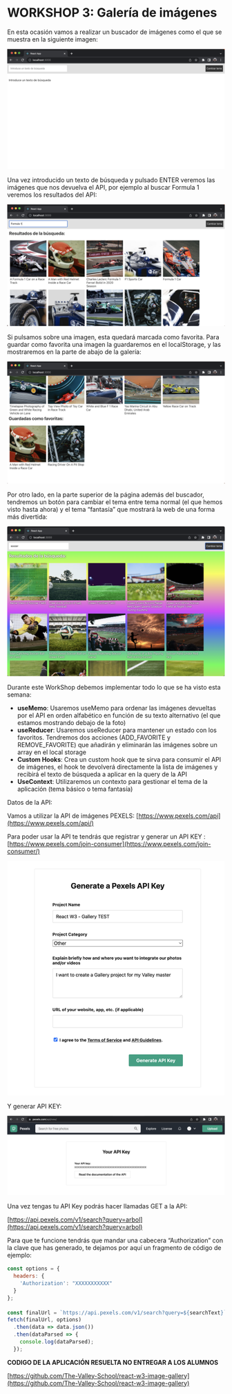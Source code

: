 # WORKSHOP 3: Galería de imágenes

En esta ocasión vamos a realizar un buscador de imágenes como el que se muestra en la siguiente imagen:

![Untitled](/assets/Untitled.png)

Una vez introducido un texto de búsqueda y pulsado ENTER veremos las imágenes que nos devuelva el API, por ejemplo al buscar Formula 1 veremos los resultados del API:

![Untitled](/assets/Untitled%201.png)

Si pulsamos sobre una imagen, esta quedará marcada como favorita. Para guardar como favorita una imagen la guardaremos en el localStorage, y las mostraremos en la parte de abajo de la galería:

![Untitled](/assets/Untitled%202.png)

Por otro lado, en la parte superior de la página además del buscador, tendremos un botón para cambiar el tema entre tema normal (el que hemos visto hasta ahora) y el tema “fantasía” que mostrará la web de una forma más divertida:

![Untitled](/assets/Untitled%203.png)

Durante este WorkShop debemos implementar todo lo que se ha visto esta semana:

- **useMemo**: Usaremos useMemo para ordenar las imágenes devueltas por el API en orden alfabético en función de su texto alternativo (el que estamos mostrando debajo de la foto)
- **useReducer**: Usaremos useReducer para mantener un estado con los favoritos. Tendremos dos acciones (ADD_FAVORITE y REMOVE_FAVORITE) que añadirán y eliminarán las imágenes sobre un array en el local storage
- **Custom Hooks**: Crea un custom hook que te sirva para consumir el API de imágenes, el hook te devolverá directamente la lista de imágenes y recibirá el texto de búsqueda a aplicar en la query de la API
- **UseContext**: Utilizaremos un contexto para gestionar el tema de la aplicación (tema básico o tema fantasía)

Datos de la API:

Vamos a utilizar la API de imágenes PEXELS: [https://www.pexels.com/api](https://www.pexels.com/api/) 

Para poder usar la API te tendrás que registrar y generar un API KEY : [https://www.pexels.com/join-consumer](https://www.pexels.com/join-consumer/) 

![Untitled](/assets/Untitled%204.png)

Y generar API KEY:

![Untitled](/assets/Untitled%205.png)

Una vez tengas tu API Key podrás hacer llamadas GET a la API:

[https://api.pexels.com/v1/search?query=arbol](https://api.pexels.com/v1/search?query=arbol) 

Para que te funcione tendrás que mandar una cabecera “Authorization” con la clave que has generado, te dejamos por aquí un fragmento de código de ejemplo:

```jsx
const options = {
  headers: {
    'Authorization': "XXXXXXXXXXX"
  }
};

const finalUrl = `https://api.pexels.com/v1/search?query=${searchText}`;
fetch(finalUrl, options)
  .then(data => data.json())
  .then(dataParsed => {
    console.log(dataParsed);
  });
```

**CODIGO DE LA APLICACIÓN RESUELTA
NO ENTREGAR A LOS ALUMNOS**

[https://github.com/The-Valley-School/react-w3-image-gallery](https://github.com/The-Valley-School/react-w3-image-gallery)